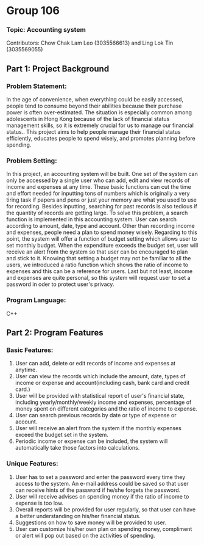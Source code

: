 # Group 106
### Topic: Accounting system
Contributors: Chow Chak Lam Leo (3035566613) and Ling Lok Tin (3035569055)

## Part 1: Project Background

### Problem Statement: 
In the age of convenience, when everything could be easily accessed, people tend to consume beyond their abilities because their purchase power is often over-estimated. The situation is especially common among adolescents in Hong Kong because of the lack of financial status management skills, so it is extremely crucial for us to manage our financial status.. This project aims to help people manage their financial status efficiently, educates people to spend wisely, and promotes planning before spending. 

### Problem Setting:
In this project, an accounting system will be built. One set of the system can only be accessed by a single user who can add, edit and view records of income and expenses at any time. These basic functions can cut the time and effort needed for inputting tons of numbers which is originally a very tiring task if papers and pens or just your memory are what you used to use for recording. Besides inputting, searching for past records is also tedious if the quantity of records are getting large. To solve this problem, a search function is implemented in this accounting system. User can search according to amount, date, type and account. Other than recording income and expenses, people need a plan to spend money wisely. Regarding to this point, the system will offer a function of budget setting which allows user to set monthly budget. When the expenditure exceeds the budget set, user will receive an alert from the system so that user can be encouraged to plan and stick to it. Knowing that setting a budget may not be familiar to all the users, we introduced a ratio function which shows the ratio of income to expenses and this can be a reference for users. Last but not least, income and expenses are quite personal, so this system will request user to set a password in oder to protect user's privacy.

### Program Language:
C++

## Part 2: Program Features

### Basic Features:
1. User can add, delete or edit records of income and expenses at anytime.
2. User can view the records which include the amount, date, types of income or expense and account(including cash, bank card and credit card.)
3. User will be provided with statistical report of user's financial state, including yearly/monthly/weekly income and expenses, percentage of money spent on different categories and the ratio of income to expense.
4. User can search previous records by date or type of expense or account.
5. User will receive an alert from the system if the monthly expenses exceed the budget set in the system.
6. Periodic income or expense can be included, the system will automatically take those factors into calculations.

### Unique Features:
1. User has to set a password and enter the password every time they access to the system. An e-mail address could be saved so that user can receive hints of the password if he/she forgets the password.
2. User will receive advises on spending money if the ratio of income to expense is too low. 
3. Overall reports will be provided for user regularly, so that user can have a better understanding on his/her financial status.
4. Suggestions on how to save money will be provided to user.
5. User can customize his/her own plan on spending money, compliment or alert will pop out based on the activities of spending.
